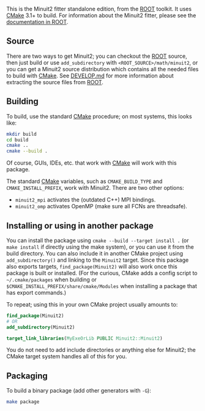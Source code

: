 This is the Minuit2 fitter standalone edition, from the [ROOT] toolkit. It uses [CMake] 3.1+ to build.
For information about the Minuit2 fitter, please see the [documentation in ROOT][minuitdoc].

## Source

There are two ways to get Minuit2; you can checkout the [ROOT] source, then just build or use `add_subdirectory` with `<ROOT_SOURCE>/math/minuit2`, or you can get a Minuit2 source distribution which contains all the needed files to build with [CMake]. See [DEVELOP.md] for more information about extracting the source files from [ROOT].


## Building

To build, use the standard [CMake] procedure; on most systems, this looks like:

```bash
mkdir build
cd build
cmake ..
cmake --build .
```

Of course, GUIs, IDEs, etc. that work with [CMake] will work with this package.

The standard [CMake] variables, such as `CMAKE_BUILD_TYPE` and `CMAKE_INSTALL_PREFIX`, work with Minuit2.  There are two other options:

* `minuit2_mpi` activates the (outdated C++) MPI bindings.
* `minuit2_omp` activates OpenMP (make sure all FCNs are threadsafe).

## Installing or using in another package

You can install the package using `cmake --build --target install .` (or `make install` if directly using the make system), or you can use it from the build directory. You can also include it in another CMake project using `add_subdirectory()` and linking to the `Minuit2` target. Since this package also exports targets, `find_package(Minuit2)` will also work once this package is built or installed. (For the curious, CMake adds a config script to `~/.cmake/packages` when building or
`$CMAKE_INSTALL_PREFIX/share/cmake/Modules` when installing a package that has export commands.)

To repeat; using this in your own CMake project usually amounts to:

```cmake
find_package(Minuit2)
# OR
add_subdirectory(Minuit2)

target_link_libraries(MyExeOrLib PUBLIC Minuit2::Minuit2)
```

You do not need to add include directories or anything else for Minuit2; the CMake target system handles all of this for you.

## Packaging

To build a binary package (add other generators with `-G`):
```bash
make package
```


[DEVELOP.md]: ./DEVELOP.md
[ROOT]: https://root.cern.ch
[minuitdoc]: https://root.cern.ch/root/htmldoc/guides/users-guide/ROOTUsersGuide.html#minuit2-package
[CMake]: https://cmake.org
